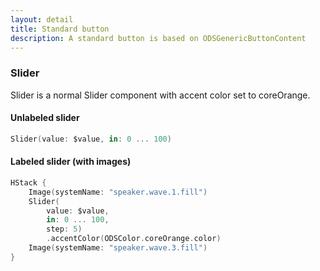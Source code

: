 ```yaml
---
layout: detail
title: Standard button
description: A standard button is based on ODSGenericButtonContent
---
```



### Slider

Slider is a normal Slider component with accent color set to coreOrange.


#### Unlabeled slider

```swift
Slider(value: $value, in: 0 ... 100)
```

#### Labeled slider (with images)

```swift
HStack {
    Image(systemName: "speaker.wave.1.fill")
    Slider(
        value: $value,
        in: 0 ... 100,
        step: 5)
        .accentColor(ODSColor.coreOrange.color)
    Image(systemName: "speaker.wave.3.fill")
}
``` 

